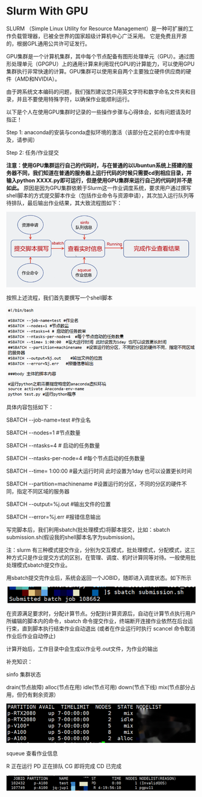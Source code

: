 # Slurm With GPU
SLURM （Simple Linux Utility for Resource Management）是一种可扩展的工作负载管理器，已被全世界的国家超级计算机中心广泛采用。 它是免费且开源的，根据GPL通用公共许可证发行。

GPU集群是一个计算机集群，其中每个节点配备有图形处理单元（GPU）。通过图形处理单元（GPGPU）上的通用计算来利用现代GPU的计算能力，可以使用GPU集群执行非常快速的计算。GPU集群可以使用来自两个主要独立硬件供应商的硬件（AMD和NVIDIA）。

由于跨系统文本编码的问题，我们强烈建议您只用英文字符和数字命名文件夹和目录，并且不要使用特殊字符，以确保作业能顺利运行。

以下是个人在使用GPU集群时记录的一些操作步骤与心得体会，如有问题请及时指正！

Step 1: anaconda的安装与conda虚拟环境的激活（该部分在之前的仓库中有提及，请参阅）

Step 2: 任务/作业提交

**注意：使用GPU集群运行自己的代码时，与在普通的以Ubuntun系统上搭建的服务器不同，我们知道在普通的服务器上运行代码的时候只需要cd到相应目录，并输入python XXXX.py即可运行，但是使用GPU集群来运行自己的代码时并不是如此。**
原因是因为GPU集群依赖于Slurm这一作业调度系统，要求用户通过撰写shell脚本的方式提交脚本作业（包括作业命令与资源申请），其次加入运行队列等待排队，最后输出作业结果，其大致流程图如下：

![The work flow of GPU Slurm](Flow.png)

按照上述流程，我们首先要撰写一个shell脚本

![Contents in shell](shell.png)

具体内容包括如下：

SBATCH --job-name=test #作业名

SBATCH --nodes=1 #节点数量

SBATCH --ntasks=4 # 启动的任务数量

SBATCH --ntasks-per-node=4  #每个节点启动的任务数量

SBATCH --time= 1:00:00  #最大运行时间 此时设置为1day 也可以设置更长时间

SBATCH --partition=machinename  #设置运行的分区，不同的分区的硬件不同，指定不同区域的服务器

SBATCH --output=%j.out    #输出文件的位置

SBATCH --error=%j.err   #报错信息输出

写完脚本后，我们利用sbatch(批处理模式)将脚本提交，比如：sbatch submission.sh(假设我的shell脚本名字为submission)。

注：slurm 有三种模式提交作业，分别为交互模式，批处理模式，分配模式，这三种方式只是作业提交方式的区别，在管理、调度、机时计算同等对待。一般使用批处理模式sbatch提交作业。

用sbatch提交完作业后，系统会返回一个JOBID，随即进入调度状态。如下所示

![JOBID](JOBID.png)

在资源满足要求时，分配计算节点。分配到计算资源后，自动在计算节点执行用户所编辑的脚本内的命令，sbatch 命令提交作业，终端断开连接作业依然在后台运行束，直到脚本执行结束作业自动退出 (或者在作业运行时执行 scancel 命令取消作业后作业自动停止)

计算开始后，工作目录中会生成以作业号.out文件，为作业的输出

补充知识：

sinfo 集群状态

drain(节点故障)
alloc(节点在用)
idle(节点可用)
down(节点下线)
mix(节点部分占用，但仍有剩余资源）

![sinfo](sinfo.png)

squeue 查看作业信息

R 正在运行
PD 正在排队
CG 即将完成
CD 已完成

![squeue](squeue.png)
